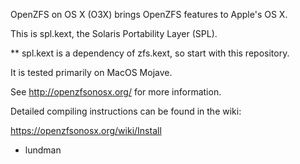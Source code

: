 OpenZFS on OS X (O3X) brings OpenZFS features to Apple's OS X.

This is spl.kext, the Solaris Portability Layer (SPL).

** spl.kext is a dependency of zfs.kext, so start with this repository.

It is tested primarily on MacOS Mojave.

See http://openzfsonosx.org/ for more information.

Detailed compiling instructions can be found in the wiki:

https://openzfsonosx.org/wiki/Install

- lundman
